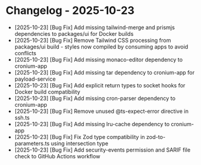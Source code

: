 # Changelog - 2025-10-23

- [2025-10-23] [Bug Fix] Add missing tailwind-merge and prismjs dependencies to packages/ui for Docker builds
- [2025-10-23] [Bug Fix] Remove Tailwind CSS processing from packages/ui build - styles now compiled by consuming apps to avoid conflicts
- [2025-10-23] [Bug Fix] Add missing monaco-editor dependency to cronium-app
- [2025-10-23] [Bug Fix] Add missing tar dependency to cronium-app for payload-service
- [2025-10-23] [Bug Fix] Add explicit return types to socket hooks for Docker build compatibility
- [2025-10-23] [Bug Fix] Add missing cron-parser dependency to cronium-app
- [2025-10-23] [Bug Fix] Remove unused @ts-expect-error directive in ssh.ts
- [2025-10-23] [Bug Fix] Add missing lru-cache dependency to cronium-app
- [2025-10-23] [Bug Fix] Fix Zod type compatibility in zod-to-parameters.ts using intersection type
- [2025-10-23] [Bug Fix] Add security-events permission and SARIF file check to GitHub Actions workflow
